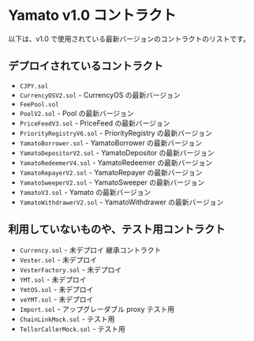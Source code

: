# Yamato v1.0 コントラクト

以下は、v1.0 で使用されている最新バージョンのコントラクトのリストです。

## デプロイされているコントラクト

- `CJPY.sol`
- `CurrencyOSV2.sol` - CurrencyOS の最新バージョン
- `FeePool.sol`
- `PoolV2.sol` - Pool の最新バージョン
- `PriceFeedV3.sol` - PriceFeed の最新バージョン
- `PriorityRegistryV6.sol` - PriorityRegistry の最新バージョン
- `YamatoBorrower.sol` - YamatoBorrower の最新バージョン
- `YamatoDepositorV2.sol` - YamatoDepositor の最新バージョン
- `YamatoRedeemerV4.sol` - YamatoRedeemer の最新バージョン
- `YamatoRepayerV2.sol` - YamatoRepayer の最新バージョン
- `YamatoSweeperV2.sol` - YamatoSweeper の最新バージョン
- `YamatoV3.sol` - Yamato の最新バージョン
- `YamatoWithdrawerV2.sol` - YamatoWithdrawer の最新バージョン

## 利用していないものや、テスト用コントラクト

- `Currency.sol` - 未デプロイ 継承コントラクト
- `Vester.sol` - 未デプロイ
- `VesterFactory.sol` - 未デプロイ
- `YMT.sol` - 未デプロイ
- `YmtOS.sol` - 未デプロイ
- `veYMT.sol` - 未デプロイ
- `Import.sol` - アップグレーダブル proxy テスト用
- `ChainLinkMock.sol` - テスト用
- `TellorCallerMock.sol` - テスト用
